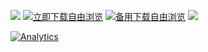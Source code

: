 <a href="https://xinxinkang.com/freebrowser.apk" name="a"><img src="https://bitbucket.org/greatfire-martin/test/raw/master/top.png"></a>
<a href="https://xinxinkang.com/freebrowser.apk"><img src="https://bitbucket.org/greatfire-martin/test/raw/master/left.png" alt="立即下载自由浏览"></a>
<a href="https://bitbucket.org/greatfire/wiki/raw/master/FreeBrowser.apk"><img src="https://bitbucket.org/greatfire-martin/test/raw/master/right.png" alt="备用下载自由浏览"></a>
<a href="https://xinxinkang.com/freebrowser.apk"><img src="https://bitbucket.org/greatfire-martin/test/raw/master/wiki2.png"></a>

[![Analytics](https://ga-beacon.appspot.com/UA-26222920-39/wiki)](https://github.com/igrigorik/ga-beacon)
